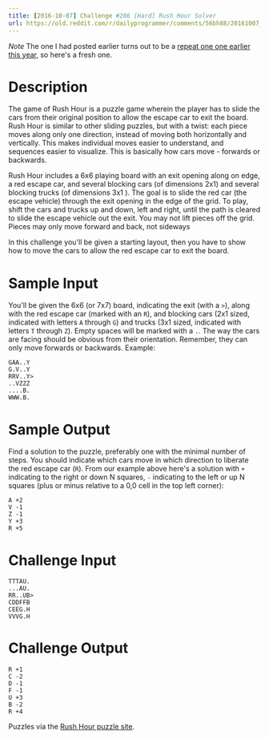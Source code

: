 ```yaml
---
title: [2016-10-07] Challenge #286 [Hard] Rush Hour Solver
url: https://old.reddit.com/r/dailyprogrammer/comments/56bh88/20161007_challenge_286_hard_rush_hour_solver/
---
```


*Note* The one I had posted earlier turns out to be a [repeat one one earlier this year](https://www.reddit.com/r/dailyprogrammer/comments/42x90t/20160127_challenge_251_hard_solve_a_nonogram_bonus/), so here's a fresh one. 

# Description

The game of Rush Hour is a puzzle game wherein the player has to slide the cars from their original position to allow the escape car to exit the board. Rush Hour is similar to other sliding puzzles, but with a twist: each piece moves along only one direction, instead of moving both horizontally and vertically. This makes individual moves easier to understand, and sequences easier to visualize. This is basically how cars move - forwards or backwards. 

Rush Hour includes a 6x6 playing board with an exit opening along on edge, a red escape car, and several blocking cars (of dimensions 2x1) and several blocking trucks (of dimensions 3x1 ).  The goal is to slide the red car (the escape vehicle) through the exit opening in the edge of the grid. To play, shift the cars and trucks up and down, left and right, until the path is cleared to slide the escape vehicle out the exit. You may not lift pieces off the grid. Pieces may only move forward and back, not sideways 

In this challenge you'll be given a starting layout, then you have to show how to move the cars to allow the red escape car to exit the board. 

# Sample Input

You'll be given the 6x6 (or 7x7) board, indicating the exit (with a `>`), along with the red escape car (marked with an `R`), and blocking cars (2x1 sized, indicated with letters `A` through `G`) and trucks (3x1 sized, indicated with letters `T` through `Z`). Empty spaces will be marked with a `.`. The way the cars are facing should be obvious from their orientation. Remember, they can only move forwards or backwards. Example:

    GAA..Y
    G.V..Y
    RRV..Y>
    ..VZZZ
    ....B.
    WWW.B.

# Sample Output

Find a solution to the puzzle, preferably one with the minimal number of steps. You should indicate which cars move in which direction to liberate the red escape car (`R`). From our example above here's a solution with `+` indicating to the right or down N squares, `-` indicating to the left or up N squares (plus or minus relative to a 0,0 cell in the top left corner):

    A +2 
    V -1
    Z -1
    Y +3
    R +5

# Challenge Input

    TTTAU.
    ...AU.
    RR..UB>
    CDDFFB
    CEEG.H
    VVVG.H

# Challenge Output

    R +1
    C -2
    D -1
    F -1
    U +3
    B -2
    R +4

Puzzles via the [Rush Hour puzzle site](http://www.puzzles.com/puzzlesineducation/plans/rushhourguide.pdf).
